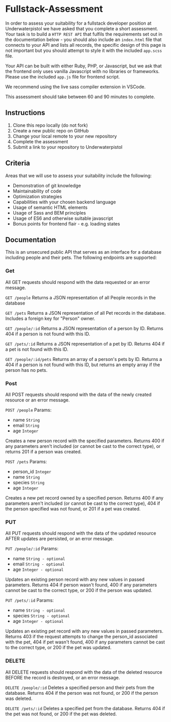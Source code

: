 # Fullstack-Assessment

In order to assess your suitability for a fullstack developer position at Underwaterpistol we have asked that you complete a short assessment. Your task is to build a `HTTP REST API` that fulfils the requirements set out in the documentation below - you should also include an `index.html` file that connects to your API and lists all records, the specific design of this page is not important but you should attempt to style it with the included `app.scss` file.

Your API can be built with either Ruby, PHP, or Javascript, but we ask that the frontend only uses vanilla Javascript with no libraries or frameworks. Please use the included `app.js` file for frontend script.

We recommend using the live sass compiler extension in VSCode.

This assessment should take between 60 and 90 minutes to complete.

## Instructions

1. Clone this repo locally (do not fork)
2. Create a new public repo on GitHub
3. Change your local remote to your new repository
4. Complete the assessment
5. Submit a link to your repository to Underwaterpistol

## Criteria 

Areas that we will use to assess your suitability include the following:
* Demonstration of git knowledge
* Maintainability of code
* Optimization strategies
* Capabilities with your chosen backend language
* Usage of semantic HTML elements
* Usage of Sass and BEM principles
* Usage of ES6 and otherwise suitable javascript
* Bonus points for frontend flair - e.g. loading states

## Documentation

This is an unsecured public API that serves as an interface for a database including people and their pets. The following endpoints are supported:

### Get

All GET requests should respond with the data requested or an error message.

`GET /people`
Returns a JSON representation of all People records in the database

`GET /pets`
Returns a JSON representation of all Pet records in the database. Includes a foreign key for "Person" owner.

`GET /people/:id`
Returns a JSON representation of a person by ID. Returns 404 if a person is not found with this ID.

`GET /pets/:id`
Returns a JSON representation of a pet by ID. Returns 404 if a pet is not found with this ID.

`GET /people/:id/pets`
Returns an array of a person's pets by ID. Returns a 404 if a person is not found with this ID, but returns an empty array if the person has no pets.

### Post

All POST requests should respond with the data of the newly created resource or an error message.

`POST /people`
Params:
* name `String`
* email `String`
* age `Integer`

Creates a new person record with the specified parameters. Returns 400 if any parameters aren't included (or cannot be cast to the correct type), or returns 201 if a person was created.

`POST /pets`
Params:
* person_id `Integer`
* name `String`
* species `String`
* age `Integer`

Creates a new pet record owned by a specified person. Returns 400 if any parameters aren't included (or cannot be cast to the correct type), 404 if the person specified was not found, or 201 if a pet was created.

### PUT

All PUT requests should respond with the data of the updated resource AFTER updates are persisted, or an error message.

`PUT /people/:id`
Params:
* name `String - optional`
* email `String - optional`
* age `Integer - optional`

Updates an existing person record with any new values in passed parameters. Returns 404 if person wasn't found, 400 if any parameters cannot be cast to the correct type, or 200 if the person was updated. 

`PUT /pets/:id`
Params:
* name `String - optional`
* species `String - optional`
* age `Integer - optional`

Updates an existing pet record with any new values in passed parameters. Returns 403 if the request attempts to change the person_id associated with the pet, 404 if pet wasn't found, 400 if any parameters cannot be cast to the correct type, or 200 if the pet was updated. 

### DELETE

All DELETE requests should respond with the data of the deleted resource BEFORE the record is destroyed, or an error message.

`DELETE /people/:id`
Deletes a specified person and their pets from the database. Returns 404 if the person was not found, or 200 if the person was deleted.

`DELETE /pets/:id`
Deletes a specified pet from the database. Returns 404 if the pet was not found, or 200 if the pet was deleted.

